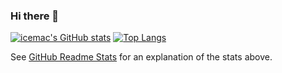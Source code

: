 ### Hi there 👋

[![icemac's GitHub stats](https://github-readme-stats.vercel.app/api?username=icemac&show_icons=true&theme=solarized-light&count_private=true&include_all_commits=true&custom_title=icemac%27s+GitHub+Stats)](https://github.com/anuraghazra/github-readme-stats#github-stats-card)
[![Top Langs](https://github-readme-stats.vercel.app/api/top-langs/?username=icemac)](https://github.com/anuraghazra/github-readme-stats#top-languages-card)

See [GitHub Readme Stats](https://github.com/anuraghazra/github-readme-stats#github-stats-card) for an explanation of the stats above.
